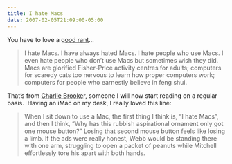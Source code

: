 ```yaml
---
title: I hate Macs
date: 2007-02-05T21:09:00-05:00
---
```

You have to love a [good rant](http://www.guardian.co.uk/commentisfree/story/0,,2006031,00.html)&#8230;

> I hate Macs. I have always hated Macs. I hate people who use Macs. I even hate people who don&#8217;t use Macs but sometimes wish they did. Macs are glorified Fisher-Price activity centres for adults; computers for scaredy cats too nervous to learn how proper computers work; computers for people who earnestly believe in feng shui.

That&#8217;s from [Charlie Brooke](http://en.wikipedia.org/wiki/Charlie_Brooker)r, someone I will now start reading on a regular basis.  Having an iMac on my desk, I really loved this line:

> When I sit down to use a Mac, the first thing I think is, &#8220;I hate Macs&#8221;, and then I think, &#8220;Why has this rubbish aspirational ornament only got one mouse button?&#8221; Losing that second mouse button feels like losing a limb. If the ads were really honest, Webb would be standing there with one arm, struggling to open a packet of peanuts while Mitchell effortlessly tore his apart with both hands.
